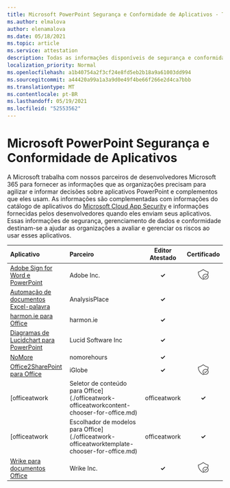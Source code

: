 ```yaml
---
title: Microsoft PowerPoint Segurança e Conformidade de Aplicativos - Todos os Aplicativos
ms.author: elmalova
author: elenamalova
ms.date: 05/18/2021
ms.topic: article
ms.service: attestation
description: Todas as informações disponíveis de segurança e conformidade para todos os aplicativos PowerPoint Microsoft.
localization_priority: Normal
ms.openlocfilehash: a1b40754a2f3cf24e8fd5eb2b18a9a61003dd994
ms.sourcegitcommit: a44420a99a1a3a9d0e49f4be66f266e2d4ca7bbb
ms.translationtype: MT
ms.contentlocale: pt-BR
ms.lasthandoff: 05/19/2021
ms.locfileid: "52553562"
---
```

# <a name="microsoft-powerpoint-app-security-and-compliance"></a>Microsoft PowerPoint Segurança e Conformidade de Aplicativos

A Microsoft trabalha com nossos parceiros de desenvolvedores Microsoft 365 para fornecer as informações que as organizações precisam para agilizar e informar decisões sobre aplicativos PowerPoint e complementos que eles usam. As informações são complementadas com informações do catálogo de aplicativos do [Microsoft Cloud App Security](https://www.microsoft.com/en-us/enterprise-mobility-security/cloud-app-security) e informações fornecidas pelos desenvolvedores quando eles enviam seus aplicativos. Essas informações de segurança, gerenciamento de dados e conformidade destinam-se a ajudar as organizações a avaliar e gerenciar os riscos ao usar esses aplicativos.

| **Aplicativo** | **Parceiro** | **Editor Atestado** | **Certificado** |
|:--------|:------------|:----------------------:|:-------------:|
| [Adobe Sign for Word e PowerPoint](./adobe-inc-sign-for-word-and-powerpoint.md) | Adobe Inc. | **✓** | <img alt="Certified application badge" src="../media/certified-badge.png" height="25" width="25" /> |
| [Automação de documentos Excel-palavra](./analysisplace-excel-to-word-document-automation.md) | AnalysisPlace | **✓** |  |
| [harmon.ie para Office](./harmonie-corporation-for-office.md) | harmon.ie | **✓** |  |
| [Diagramas de Lucidchart para PowerPoint](./lucid-software-inc-lucidchart-diagrams-for-powerpoint.md) | Lucid Software Inc | **✓** |  |
| [NoMore](./nomorehours-nomore.md) | nomorehours | **✓** |  |
| [Office2SharePoint para Office](./iglobe-office2sharepoint-for-office.md) | iGlobe | **✓** | <img alt="Certified application badge" src="../media/certified-badge.png" height="25" width="25" /> |
| [officeatwork | Seletor de conteúdo para Office](./officeatwork-officeatworkcontent-chooser-for-office.md) | officeatwork | **✓** | <img alt="Certified application badge" src="../media/certified-badge.png" height="25" width="25" /> |
| [officeatwork | Escolhador de modelos para Office](./officeatwork-officeatworktemplate-chooser-for-office.md) | officeatwork | **✓** | <img alt="Certified application badge" src="../media/certified-badge.png" height="25" width="25" /> |
| [Wrike para documentos Office](./wrike-inc-for-office-documents.md) | Wrike Inc. | **✓** | <img alt="Certified application badge" src="../media/certified-badge.png" height="25" width="25" /> |

